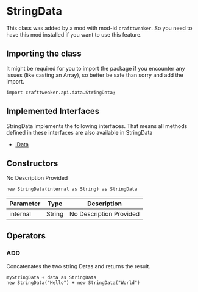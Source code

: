 # StringData



This class was added by a mod with mod-id `crafttweaker`. So you need to have this mod installed if you want to use this feature.

## Importing the class

It might be required for you to import the package if you encounter any issues (like casting an Array), so better be safe than sorry and add the import.
```zenscript
import crafttweaker.api.data.StringData;
```


## Implemented Interfaces
StringData implements the following interfaces. That means all methods defined in these interfaces are also available in StringData

- [IData](/vanilla/api/data/IData)
## Constructors

No Description Provided
```zenscript
new StringData(internal as String) as StringData
```
| Parameter | Type | Description |
|-----------|------|-------------|
| internal | String | No Description Provided |

## Operators

### ADD

Concatenates the two string Datas and returns the result.

```zenscript
myStringData + data as StringData
new StringData("Hello") + new StringData("World")
```



